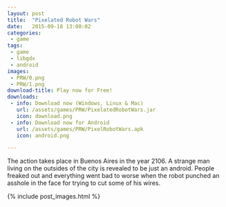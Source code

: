 ```yaml
---
layout: post
title:  "Pixelated Robot Wars"
date:   2015-09-18 13:00:02
categories:
 - game
tags:
 - game
 - libgdx
 - android
images:
 - PRW/0.png
 - PRW/1.png
download-title: Play now for Free!
downloads:
 - info: Download now (Windows, Linux & Mac)
   url: /assets/games/PRW/PixelatedRobotWars.jar
   icon: download.png
 - info: Download now for Android
   url: /assets/games/PRW/PixelRobotWars.apk
   icon: android.png

---
```


The action takes place in Buenos Aires in the year 2106. 
A strange man living on the outsides of the city is revealed to be just an android. 
People freaked out and everything went bad to worse when the robot punched an asshole in the face for trying to cut some of his wires.

<!--more-->

{% include post_images.html %}

[1GAM Challenge]:http://onegameamonth.com/